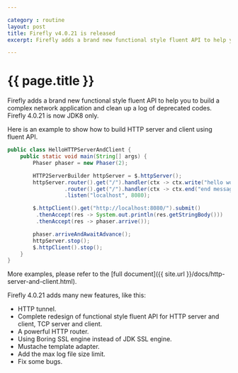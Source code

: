 ```yaml
---

category : routine
layout: post
title: Firefly v4.0.21 is released
excerpt: Firefly adds a brand new functional style fluent API to help you to build a complex network application and clean up a log of deprecated codes. Firefly 4.0.21 is now JDK8 only. Please click view all to see the details.

---
```


# {{ page.title }}

Firefly adds a brand new functional style fluent API to help you to build a complex network application and clean up a log of deprecated codes. Firefly 4.0.21 is now JDK8 only.

Here is an example to show how to build HTTP server and client using fluent API.
```java
public class HelloHTTPServerAndClient {
    public static void main(String[] args) {
        Phaser phaser = new Phaser(2);

        HTTP2ServerBuilder httpServer = $.httpServer();
        httpServer.router().get("/").handler(ctx -> ctx.write("hello world! ").next())
                  .router().get("/").handler(ctx -> ctx.end("end message"))
                  .listen("localhost", 8080);

        $.httpClient().get("http://localhost:8080/").submit()
         .thenAccept(res -> System.out.println(res.getStringBody()))
         .thenAccept(res -> phaser.arrive());

        phaser.arriveAndAwaitAdvance();
        httpServer.stop();
        $.httpClient().stop();
    }
}
```

More examples, please refer to the [full document]({{ site.url }}/docs/http-server-and-client.html).

Firefly 4.0.21 adds many new features, like this:
- HTTP tunnel.
- Complete redesign of functional style fluent API for HTTP server and client, TCP server and client.
- A powerful HTTP router.
- Using Boring SSL engine instead of JDK SSL engine.
- Mustache template adapter.
- Add the max log file size limit.
- Fix some bugs.

